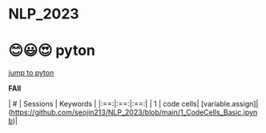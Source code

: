 # NLP_2023

# 😊😃😍 pyton

[jump to pyton](https://wikidocs.net/book/1)

**FAll**

| # | Sessions | Keywords |
|:==:|:==:|:==:|
| 1 | code cells| [variable.assign]|(https://github.com/seojin213/NLP_2023/blob/main/1_CodeCells_Basic.ipynb)|
